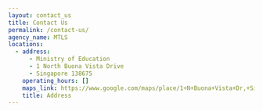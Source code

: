```yaml
---
layout: contact_us
title: Contact Us
permalink: /contact-us/
agency_name: MTLS
locations:
  - address:
      - Ministry of Education
      - 1 North Buona Vista Drive
      - Singapore 138675
    operating_hours: []
    maps_link: https://www.google.com/maps/place/1+N+Buona+Vista+Dr,+Singapore+138675/@1.3054021,103.7909271,17z/data=!3m1!4b1!4m5!3m4!1s0x31da1a43b6c4fc13:0xe0f68e977a69968f!8m2!3d1.3054021!4d103.7909271!5m1!1e1
    title: Address
---
```

